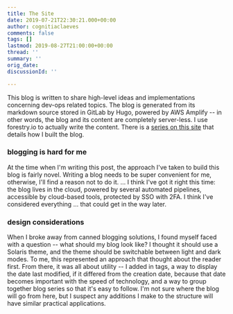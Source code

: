 ```yaml
---
title: The Site
date: 2019-07-21T22:30:21.000+00:00
author: cognitiaclaeves
comments: false
tags: []
lastmod: 2019-08-27T21:00:00+00:00
thread: ''
summary: ''
orig_date: 
discussionId: ''

---
```

This blog is written to share high-level ideas and implementations concerning dev-ops related topics. The blog is generated from its markdown source stored in GitLab by Hugo, powered by AWS Amplify -- in other words, the blog and its content are completely server-less. I use forestry.io to actually write the content. There is a [series on this site](../serverless-blog-setup-repo/ "How I built this blog") that details how I built the blog.

### blogging is hard for me

At the time when I'm writing this post, the approach I've taken to build this blog is fairly novel. Writing a blog needs to be super convenient for me, otherwise, I'll find a reason not to do it. ... I think I've got it right this time: the blog lives in the cloud, powered by several automated pipelines, accessible by cloud-based tools, protected by SSO with 2FA. I think I've considered everything ... that could get in the way later.

### design considerations

When I broke away from canned blogging solutions, I found myself faced with a question -- what should my blog look like? I thought it should use a Solaris theme, and the theme should be switchable between light and dark modes. To me, this represented an approach that thought about the reader first. From there, it was all about utility -- I added in tags, a way to display the date last modified, if it differed from the creation date, because that date becomes important with the speed of technology, and a way to group together blog series so that it's easy to follow. I'm not sure where the blog will go from here, but I suspect any additions I make to the structure will have similar practical applications.